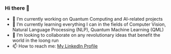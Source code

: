### Hi there 👋

<!--
**mvsg2/mvsg2** is a ✨ _special_ ✨ repository because its `README.md` (this file) appears on your GitHub profile.

Here are some ideas to get you started:

- 🔭 I’m currently working on Quantum Computing and AI-realted projects
- 🌱 I’m currently learning everything I can in the fields of Computer Vision, NLP, QML
- 👯 I’m looking to collaborate on any revolutionary ideas that benefit the world in the loong run
- 🤔 I’m looking for help with ...
- 💬 Ask me about ...
- 📫 How to reach me: [My LinkedIn Profile](https://www.linkedin.com/in/sai-ganesh-manda-bo2002/)
- 😄 Pronouns: ...
- ⚡ Fun fact: ...
-->
- 🔭 I’m currently working on Quantum Computing and AI-related projects
- 🌱 I’m currently learning everything I can in the fields of Computer Vision, Natural Language Processing (NLP), Quantum Machine Learning (QML)
- 👯 I’m looking to collaborate on any revolutionary ideas that benefit the world in the loong run
- 📫 How to reach me: [My LinkedIn Profile](https://www.linkedin.com/in/sai-ganesh-manda-bo2002/)
